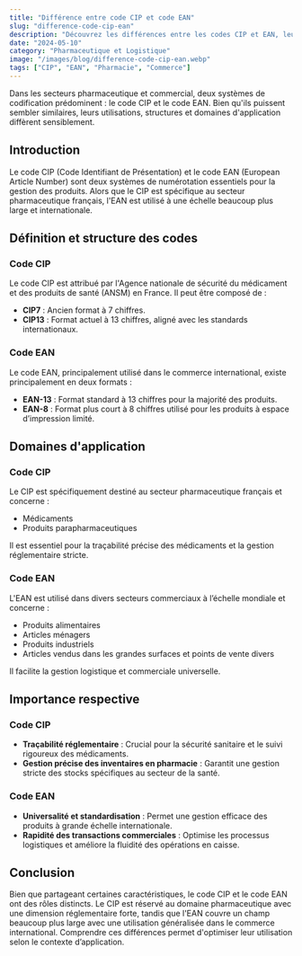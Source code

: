 ```yaml
---
title: "Différence entre code CIP et code EAN"
slug: "difference-code-cip-ean"
description: "Découvrez les différences entre les codes CIP et EAN, leurs utilisations spécifiques et leurs importances respectives."
date: "2024-05-10"
category: "Pharmaceutique et Logistique"
image: "/images/blog/difference-code-cip-ean.webp"
tags: ["CIP", "EAN", "Pharmacie", "Commerce"]
---
```


Dans les secteurs pharmaceutique et commercial, deux systèmes de codification prédominent : le code CIP et le code EAN. Bien qu'ils puissent sembler similaires, leurs utilisations, structures et domaines d'application diffèrent sensiblement.

## Introduction

Le code CIP (Code Identifiant de Présentation) et le code EAN (European Article Number) sont deux systèmes de numérotation essentiels pour la gestion des produits. Alors que le CIP est spécifique au secteur pharmaceutique français, l'EAN est utilisé à une échelle beaucoup plus large et internationale.

## Définition et structure des codes

### Code CIP

Le code CIP est attribué par l'Agence nationale de sécurité du médicament et des produits de santé (ANSM) en France. Il peut être composé de :

- **CIP7** : Ancien format à 7 chiffres.
- **CIP13** : Format actuel à 13 chiffres, aligné avec les standards internationaux.

### Code EAN

Le code EAN, principalement utilisé dans le commerce international, existe principalement en deux formats :

- **EAN-13** : Format standard à 13 chiffres pour la majorité des produits.
- **EAN-8** : Format plus court à 8 chiffres utilisé pour les produits à espace d’impression limité.

## Domaines d'application

### Code CIP

Le CIP est spécifiquement destiné au secteur pharmaceutique français et concerne :

- Médicaments
- Produits parapharmaceutiques

Il est essentiel pour la traçabilité précise des médicaments et la gestion réglementaire stricte.

### Code EAN

L'EAN est utilisé dans divers secteurs commerciaux à l’échelle mondiale et concerne :

- Produits alimentaires
- Articles ménagers
- Produits industriels
- Articles vendus dans les grandes surfaces et points de vente divers

Il facilite la gestion logistique et commerciale universelle.

## Importance respective

### Code CIP

- **Traçabilité réglementaire** : Crucial pour la sécurité sanitaire et le suivi rigoureux des médicaments.
- **Gestion précise des inventaires en pharmacie** : Garantit une gestion stricte des stocks spécifiques au secteur de la santé.

### Code EAN

- **Universalité et standardisation** : Permet une gestion efficace des produits à grande échelle internationale.
- **Rapidité des transactions commerciales** : Optimise les processus logistiques et améliore la fluidité des opérations en caisse.

## Conclusion

Bien que partageant certaines caractéristiques, le code CIP et le code EAN ont des rôles distincts. Le CIP est réservé au domaine pharmaceutique avec une dimension réglementaire forte, tandis que l'EAN couvre un champ beaucoup plus large avec une utilisation généralisée dans le commerce international. Comprendre ces différences permet d'optimiser leur utilisation selon le contexte d’application.
